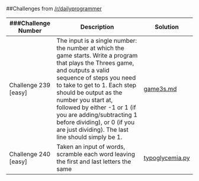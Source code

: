 ##Challenges from [/r/dailyprogrammer](https://www.reddit.com/r/dailyprogrammer)

###Challenge Number |Description |Solution
--- |--- |---
Challenge 239 [easy] | The input is a single number: the number at which the game starts. Write a program that plays the Threes game, and outputs a valid sequence of steps you need to take to get to 1. Each step should be output as the number you start at, followed by either -1 or 1 (if you are adding/subtracting 1 before dividing), or 0 (if you are just dividing). The last line should simply be 1.| [game3s.md](/game3s.md)
Challenge 240 [easy] | Taken an input of words, scramble each word leaving the first and last letters the same | [typoglycemia.py](/typoglycemia.py)